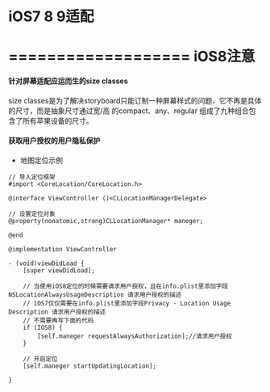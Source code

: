 # iOS7 8 9适配

===================
iOS8注意
===================

#### 针对屏幕适配应运而生的size classes

size classes是为了解决storyboard只能订制一种屏幕样式的问题，它不再是具体的尺寸，而是抽象尺寸通过宽/高 的compact、any、regular 组成了九种组合包含了所有苹果设备的尺寸。

#### 获取用户授权的用户隐私保护

- 地图定位示例

```objc
// 导入定位框架
#import <CoreLocation/CoreLocation.h>

@interface ViewController ()<CLLocationManagerDelegate>

// 设置定位对象
@property(nonatomic,strong)CLLocationManager* maneger;

@end

@implementation ViewController

- (void)viewDidLoad {
    [super viewDidLoad];

    // 当使用iOS8定位的时候需要请求用户授权，且在info.plist里添加字段NSLocationAlwaysUsageDescription 请求用户授权的描述
    // iOS7仅仅需要在info.plist里添加字段Privacy - Location Usage Description 请求用户授权的描述
    // 不需要再写下面的代码
    if (IOS8) {
        [self.maneger requestAlwaysAuthorization];//请求用户授权 
    }

    // 开启定位
    [self.maneger startUpdatingLocation];

}
```